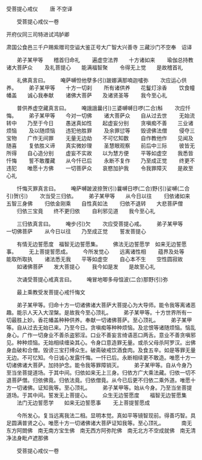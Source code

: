   受菩提心戒仪
　　唐 不空译




　　受菩提心戒仪一卷

开府仪同三司特进试鸿胪卿


肃国公食邑三千户赐紫赠司空谥大鉴正号大广智大兴善寺
三藏沙门不空奉　诏译

　　弟子某甲等　　稽首归命礼
　　遍虚空法界　　十方诸如来
　　瑜伽总持教　　诸大菩萨众
　　及礼菩提心　　能满福智聚
　　令得无上觉　　是故稽首礼

　　礼佛真言曰。
　　唵萨嚩怛他孽多(引)跛娜满那喃迦嚧弥
　　次应运心供养。
　　弟子某甲等　　十方一切刹
　　所有诸供养　　花鬘灯涂香
　　饮食幢幡盖　　诚心我奉献
　　诸佛大菩萨　　及诸贤圣等
　　我今至心礼

　　普供养虚空藏真言曰。
　　唵誐誐曩(引)三婆嚩嚩日啰(二合)斛
　　次应忏悔。
　　弟子某甲等　　今对一切佛
　　诸大菩萨众　　自从过去世
　　无始流转中　　乃至于今日
　　愚迷真如性　　起虚妄分别
　　贪嗔痴不善　　三业诸烦恼
　　及以随烦恼　　违犯他胜罪
　　及余罪愆等　　毁谤佛法僧
　　侵夺三宝物　　广作无间罪
　　无量无边劫　　不可忆知数
　　自作教他作　　见闻及随喜
　　复依胜义谛　　真实微妙理
　　圣慧眼观察　　前后中三际
　　彼皆无所得　　自心造分别
　　虚妄不实故　　以为慧方便
　　平等如虚空　　我悉皆忏悔
　　誓不敢覆藏　　从今忏已后
　　永断不复作　　乃至成正觉
　　终更不违犯　　唯愿十方佛
　　一切菩萨众　　哀愍加护我
　　令我罪障灭　　是故至心礼

　　忏悔灭罪真言曰。
　　唵萨嚩跛波捺贺(引)曩嚩日啰(二合)野(引)娑嚩(二合引)贺(引)
　　次当受三归依。
　　弟子某甲等　　从今日以往
　　归依诸如来　　五智三身佛
　　归依金刚乘　　自性真如法
　　归依不退转　　大悲菩萨僧
　　归依三宝竟　　终不更归依
　　自利邪见道　　我今至心礼

　　三归依真言曰。
　　唵步(引)欠
　　次应受菩提心戒。
　　弟子某甲等　　一切佛菩萨
　　从今日以往　　乃至成正觉
　　誓发菩提心

　　有情无边誓愿度　福智无边誓愿集。
　　佛法无边誓愿学　如来无边誓愿事。
　　无上菩提誓愿成。
　　今所发觉心　　远离诸性相
　　蕴界及处等　　能取所取执
　　诸法悉无我　　平等如虚空
　　自心本不生　　空性圆寂故
　　如诸佛菩萨　　发大菩提心
　　我今如是发　　是故至心礼

　　次诵受菩提心戒真言曰。
　　唵冒地唧多母怚波(二合)那野(引)弥

　　最上乘教受发菩提心戒忏悔文

　　弟子某甲等。归命十方一切诸佛诸大菩萨大菩提心为大导师。能令我等离诸恶趣。能示人天入大涅槃。是故我今至心顶礼。
　　弟子某甲等。十方世界所有一切最胜上妙。香花幡盖种种供养。奉献一切诸佛菩萨。至心顶礼。
　　弟子某甲等。自从过去无始已来。乃至今日。贪嗔痴等种种烦恼。及忿恨等诸随烦恼。恼乱身心。广作一切身业不善杀盗邪淫。口业不善妄言绮语恶口两舌。意业不善贪嗔邪见。种种烦恼。无始相续缠染其心。令身口意造罪无量。或杀父母杀阿罗汉。出佛身血破和合僧。毁谤三宝打缚众生。破斋破戒饮酒食肉。及食五辛。如是等罪无量无边。不可忆知。今日诚心发露忏悔。一忏已后。永断相续更不敢造。唯愿十方一切诸佛诸大菩萨。加持护念。能令我等罪障销灭。
　　弟子某甲等。自从今身乃至当坐菩提道场。于其中间。归依如来无上三身。归依方广大乘法藏。归依一切不退菩萨僧。归依佛竟。归依法竟。归依僧竟。从今已后更不归依二乘外道。唯愿十方一切诸佛。证知我等。至心顶礼。
　　弟子某甲等。始从今身。乃至当坐菩提道场。于其中间。誓发无上菩提心。
　　众生无边誓愿度　　福智无边誓愿集
　　法门无边誓愿学　　如来无边誓愿事
　　无上菩提誓愿成

　　今所发心。复当远离我法二相。显明本觉。真如平等镜智现前。得善巧智。具足圆满普贤之心。唯愿十方一切诸佛诸大菩萨证知我等。至心顶礼。
　　　南无东方阿閦佛　南无南方宝生佛　南无西方阿弥陀佛　南无北方不空成就佛　南无清净法身毗卢遮那佛

　　受菩提心戒仪一卷


